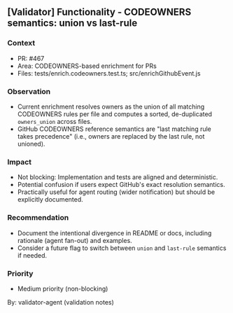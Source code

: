 ## [Validator] Functionality - CODEOWNERS semantics: union vs last-rule

### Context

- PR: #467
- Area: CODEOWNERS-based enrichment for PRs
- Files: tests/enrich.codeowners.test.ts; src/enrichGithubEvent.js

### Observation

- Current enrichment resolves owners as the union of all matching CODEOWNERS rules per file and computes a sorted, de-duplicated `owners_union` across files.
- GitHub CODEOWNERS reference semantics are "last matching rule takes precedence" (i.e., owners are replaced by the last rule, not unioned).

### Impact

- Not blocking: Implementation and tests are aligned and deterministic.
- Potential confusion if users expect GitHub's exact resolution semantics.
- Practically useful for agent routing (wider notification) but should be explicitly documented.

### Recommendation

- Document the intentional divergence in README or docs, including rationale (agent fan-out) and examples.
- Consider a future flag to switch between `union` and `last-rule` semantics if needed.

### Priority

- Medium priority (non-blocking)

By: validator-agent (validation notes)

